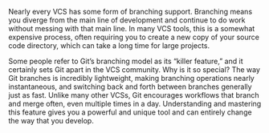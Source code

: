 Nearly every VCS has some form of branching support.
Branching means you diverge from the main line of
development and continue to do work without messing
 with that main line. In many VCS tools, this is a
 somewhat expensive process, often requiring you to
 create a new copy of your source code directory,
 which can take a long time for large projects.

Some people refer to Git’s branching model as its
“killer feature,” and it certainly sets Git apart in
the VCS community. Why is it so special? The way Git
branches is incredibly lightweight, making branching
operations nearly instantaneous, and switching back
and forth between branches generally just as fast.
Unlike many other VCSs, Git encourages workflows that
 branch and merge often, even multiple times in a day.
  Understanding and mastering this feature gives you a
   powerful and unique tool and can entirely change
   the way that you develop.
